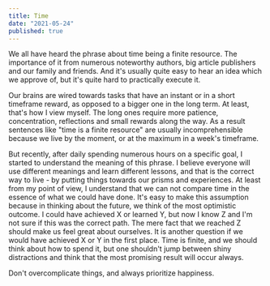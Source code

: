 ```yaml
---
title: Time
date: "2021-05-24"
published: true
---
```


We all have heard the phrase about time being a finite resource. The importance of it from numerous noteworthy authors, big article publishers and our family and friends. And it's usually quite easy to hear an idea which we approve of, but it's quite hard to practically execute it.

Our brains are wired towards tasks that have an instant or in a short timeframe reward, as opposed to a bigger one in the long term. At least, that's how I view myself. The long ones require more patience, concentration, reflections and small rewards along the way. As a result sentences like "time is a finite resource" are usually incomprehensible because we live by the moment, or at the maximum in a week's timeframe.
 
But recently, after daily spending numerous hours on a specific goal, I started to understand the meaning of this phrase. I believe everyone will use different meanings and learn different lessons, and that is the correct way to live - by putting things towards our prisms and experiences. At least from my point of view, I understand that we can not compare time in the essence of what we could have done. It's easy to make this assumption because in thinking about the future, we think of the most optimistic outcome. I could have achieved X or learned Y, but now I know Z and I'm not sure if this was the correct path. The mere fact that we reached Z should make us feel great about ourselves. It is another question if we would have achieved X or Y in the first place. Time is finite, and we should think about how to spend it, but one shouldn't jump between shiny distractions and think that the most promising result will occur always.

Don't overcomplicate things, and always prioritize happiness.